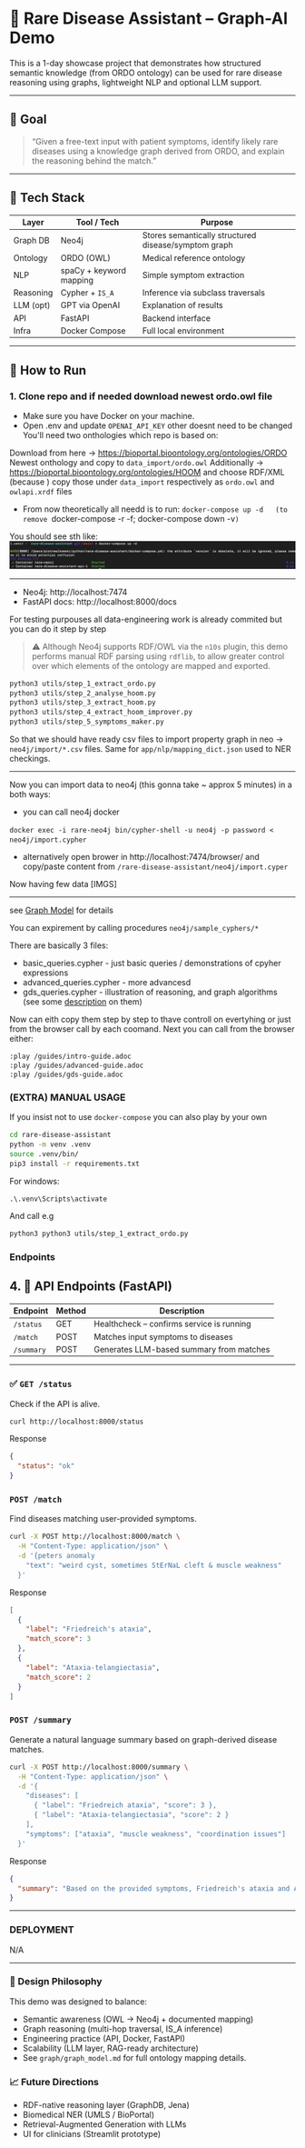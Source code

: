 # 🧠 Rare Disease Assistant – Graph-AI Demo

This is a 1-day showcase project that demonstrates how structured semantic knowledge (from ORDO ontology) can be used for rare disease reasoning using graphs, lightweight NLP and optional LLM support.

---

## 🎯 Goal

> “Given a free-text input with patient symptoms, identify likely rare diseases using a knowledge graph derived from ORDO, and explain the reasoning behind the match.”

---

## 🧱 Tech Stack

| Layer       | Tool / Tech           | Purpose                         |
|-------------|------------------------|----------------------------------|
| Graph DB    | Neo4j                  | Stores semantically structured disease/symptom graph |
| Ontology    | ORDO (OWL)             | Medical reference ontology       |
| NLP         | spaCy + keyword mapping| Simple symptom extraction        |
| Reasoning   | Cypher + `IS_A`        | Inference via subclass traversals |
| LLM (opt)   | GPT via OpenAI         | Explanation of results           |
| API         | FastAPI                | Backend interface                |
| Infra       | Docker Compose         | Full local environment           |

---

## 🚀 How to Run

### 1. Clone repo and if needed download newest ordo.owl file

* Make sure you have Docker on your machine.
* Open .env and update `OPENAI_API_KEY` other doesnt need to be changed
You'll need two onthologies which repo is based on:

Download from here -> https://bioportal.bioontology.org/ontologies/ORDO Newest onthology and copy to `data_import/ordo.owl`
Additionally -> https://bioportal.bioontology.org/ontologies/HOOM and choose RDF/XML (because  )
copy those under `data_import` respectively as `ordo.owl` and `owlapi.xrdf` files


* From now theoretically all needd is to run:
`docker-compose up -d   (to remove `docker-compose -r -f; docker-compose down -v`)
`

You should see sth like: ![working doker](static/docker_working.png)


---
* Neo4j: http://localhost:7474 
* FastAPI docs: http://localhost:8000/docs

For testing purpouses all data-engineering work is already commited but you can do it step by step


> ⚠️ Although Neo4j supports RDF/OWL via the `n10s` plugin, this demo performs manual RDF parsing using `rdflib`, to allow greater control over which elements of the ontology are mapped and exported.

```bash
python3 utils/step_1_extract_ordo.py
python3 utils/step_2_analyse_hoom.py
python3 utils/step_3_extract_hoom.py
python3 utils/step_4_extract_hoom_improver.py
python3 utils/step_5_symptoms_maker.py
``` 

So that we should have ready csv files to import property graph in neo -> `neo4j/import/*.csv` files. Same for `app/nlp/mapping_dict.json` used to NER checkings.

---
Now you can import data to neo4j (this gonna take ~ approx 5 minutes) in a both ways:
- you can call neo4j docker

```docker exec -i rare-neo4j bin/cypher-shell -u neo4j -p password < neo4j/import.cypher```

- alternatively open brower in http://localhost:7474/browser/
and copy/paste content from `/rare-disease-assistant/neo4j/import.cyper`


Now having few data
[IMGS]

---

see [Graph Model](graph/graph_model.md) for details

You can expirement by calling procedures `neo4j/sample_cyphers/*`



There are basically 3 files:
* basic_queries.cypher - just basic queries / demonstrations of cpyher expressions   
* advanced_queries.cypher - more advancesd
* gds_queries.cypher - illustration of reasoning, and graph algorithms (see some [description](neo4j/GDS_interpret.md) on them)

Now can eith copy them step by step to thave controll on evertyhing or just from the browser call by each coomand.
Next you can call from the browser either:
```
:play /guides/intro-guide.adoc
:play /guides/advanced-guide.adoc
:play /guides/gds-guide.adoc
```

### (EXTRA) MANUAL USAGE
If you insist not to use `docker-compose` you can also play by your own
```bash
cd rare-disease-assistant
python -m venv .venv
source .venv/bin/
pip3 install -r requirements.txt
```

For windows:
```
.\.venv\Scripts\activate
```

And call e.g
```bash
python3 python3 utils/step_1_extract_ordo.py
```

### Endpoints

## 4. 📡 API Endpoints (FastAPI)

| Endpoint       | Method | Description                                |
|----------------|--------|--------------------------------------------|
| `/status`      | GET    | Healthcheck – confirms service is running  |
| `/match`       | POST   | Matches input symptoms to diseases          |
| `/summary`     | POST   | Generates LLM-based summary from matches    |

---

### ✅ `GET /status`


Check if the API is alive.


```bash
curl http://localhost:8000/status
```
Response
```json
{
  "status": "ok"
}
```
### `POST /match`

Find diseases matching user-provided symptoms.
```bash
curl -X POST http://localhost:8000/match \
  -H "Content-Type: application/json" \
  -d '{peters anomaly
    "text": "weird cyst, sometimes StErNaL cleft & muscle weakness"
  }'

```
Response
```json
[
  {
    "label": "Friedreich's ataxia",
    "match_score": 3
  },
  {
    "label": "Ataxia-telangiectasia",
    "match_score": 2
  }
]

```

### `POST /summary`

Generate a natural language summary based on graph-derived disease matches.

```bash
curl -X POST http://localhost:8000/summary \
  -H "Content-Type: application/json" \
  -d '{
    "diseases": [
      { "label": "Friedreich ataxia", "score": 3 },
      { "label": "Ataxia-telangiectasia", "score": 2 }
    ],
    "symptoms": ["ataxia", "muscle weakness", "coordination issues"]
  }'

```
Response
```json
{
  "summary": "Based on the provided symptoms, Friedreich's ataxia and Ataxia-telangiectasia are the most likely rare diseases. Both share neurological features such as coordination issues and muscular weakness. Further clinical validation is advised."
}
```
---

### DEPLOYMENT
N/A

---
### 🧠 Design Philosophy

This demo was designed to balance:
* Semantic awareness (OWL → Neo4j + documented mapping)
* Graph reasoning (multi-hop traversal, IS_A inference)
* Engineering practice (API, Docker, FastAPI)
* Scalability (LLM layer, RAG-ready architecture)
* See `graph/graph_model.md` for full ontology mapping details.

### 📈 Future Directions
* RDF-native reasoning layer (GraphDB, Jena)
* Biomedical NER (UMLS / BioPortal)
* Retrieval-Augmented Generation with LLMs
* UI for clinicians (Streamlit prototype)

